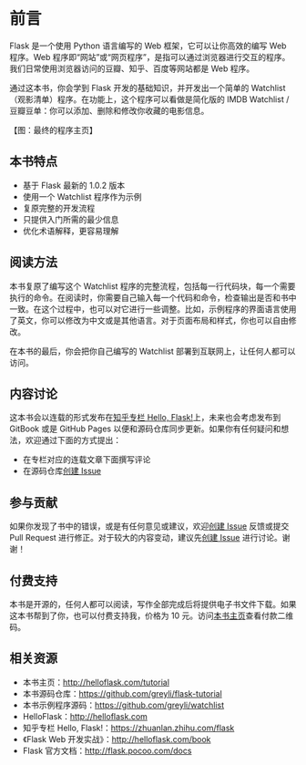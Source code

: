 # 前言

Flask 是一个使用 Python 语言编写的 Web 框架，它可以让你高效的编写 Web 程序。Web 程序即“网站”或“网页程序”，是指可以通过浏览器进行交互的程序。我们日常使用浏览器访问的豆瓣、知乎、百度等网站都是 Web 程序。

通过这本书，你会学到 Flask 开发的基础知识，并开发出一个简单的 Watchlist（观影清单）程序。在功能上，这个程序可以看做是简化版的 IMDB Watchlist / 豆瓣豆单：你可以添加、删除和修改你收藏的电影信息。

【图：最终的程序主页】

## 本书特点

- 基于 Flask 最新的 1.0.2 版本
- 使用一个 Watchlist 程序作为示例
- 复原完整的开发流程
- 只提供入门所需的最少信息
- 优化术语解释，更容易理解

## 阅读方法

本书复原了编写这个 Watchlist 程序的完整流程，包括每一行代码块，每一个需要执行的命令。在阅读时，你需要自己输入每一个代码和命令，检查输出是否和书中一致。在这个过程中，也可以对它进行一些调整。比如，示例程序的界面语言使用了英文，你可以修改为中文或是其他语言。对于页面布局和样式，你也可以自由修改。

在本书的最后，你会把你自己编写的 Watchlist 部署到互联网上，让任何人都可以访问。

## 内容讨论

这本书会以连载的形式发布在[知乎专栏 Hello, Flask!](https://zhuanlan.zhihu.com/flask)上，未来也会考虑发布到 GitBook 或是 GitHub Pages 以便和源码仓库同步更新。如果你有任何疑问和想法，欢迎通过下面的方式提出：

* 在专栏对应的连载文章下面撰写评论
* 在源码仓库[创建 Issue](https://github.com/greyli/flask-tutorial/issues/new)

## 参与贡献

如果你发现了书中的错误，或是有任何意见或建议，欢迎[创建 Issue](https://github.com/greyli/flask-tutorial/issues/new) 反馈或提交 Pull Request 进行修正。对于较大的内容变动，建议先[创建 Issue](https://github.com/greyli/flask-tutorial/issues/new) 进行讨论。谢谢！

## 付费支持

本书是开源的，任何人都可以阅读，写作全部完成后将提供电子书文件下载。如果这本书帮到了你，也可以付费支持我，价格为 10 元。访问[本书主页](http://helloflask.com/tutorial/)查看付款二维码。

## 相关资源

* 本书主页：http://helloflask.com/tutorial
* 本书源码仓库：https://github.com/greyli/flask-tutorial
* 本书示例程序源码：https://github.com/greyli/watchlist
* HelloFlask：http://helloflask.com
* 知乎专栏 Hello, Flask!：https://zhuanlan.zhihu.com/flask
* 《Flask Web 开发实战》：http://helloflask.com/book
* Flask 官方文档：http://flask.pocoo.com/docs